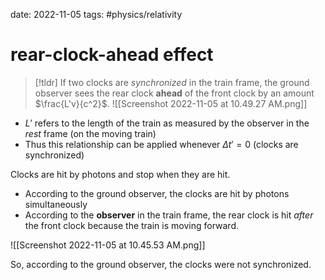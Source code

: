 date: 2022-11-05
tags: #physics/relativity 
# rear-clock-ahead effect
>[!tldr] If two clocks are *synchronized* in the train frame, the ground observer sees the rear clock **ahead** of the front clock by an amount $\frac{L'v}{c^2}$.
![[Screenshot 2022-11-05 at 10.49.27 AM.png]]
- $L'$ refers to the length of the train as measured by the observer in the *rest* frame (on the moving train)
- Thus this relationship can be applied whenever $\Delta t'=0$ (clocks are synchronized)

Clocks are hit by photons and stop when they are hit. 
- According to the ground observer, the clocks are hit by photons simultaneously
- According to the **observer** in the train frame, the rear clock is hit *after* the front clock because the train is moving forward.

![[Screenshot 2022-11-05 at 10.45.53 AM.png]]

So, according to the ground observer, the clocks were not synchronized.